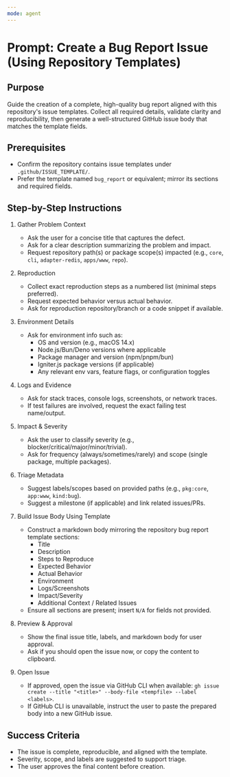 ```yaml
---
mode: agent
---
```

# Prompt: Create a Bug Report Issue (Using Repository Templates)

## Purpose
Guide the creation of a complete, high-quality bug report aligned with this repository's issue templates. Collect all required details, validate clarity and reproducibility, then generate a well-structured GitHub issue body that matches the template fields.

## Prerequisites
- Confirm the repository contains issue templates under `.github/ISSUE_TEMPLATE/`.
- Prefer the template named `bug_report` or equivalent; mirror its sections and required fields.

## Step-by-Step Instructions

1. Gather Problem Context
   - Ask the user for a concise title that captures the defect.
   - Ask for a clear description summarizing the problem and impact.
   - Request repository path(s) or package scope(s) impacted (e.g., `core`, `cli`, `adapter-redis`, `apps/www`, `repo`).

2. Reproduction
   - Collect exact reproduction steps as a numbered list (minimal steps preferred).
   - Request expected behavior versus actual behavior.
   - Ask for reproduction repository/branch or a code snippet if available.

3. Environment Details
   - Ask for environment info such as:
     - OS and version (e.g., macOS 14.x)
     - Node.js/Bun/Deno versions where applicable
     - Package manager and version (npm/pnpm/bun)
     - Igniter.js package versions (if applicable)
     - Any relevant env vars, feature flags, or configuration toggles

4. Logs and Evidence
   - Ask for stack traces, console logs, screenshots, or network traces.
   - If test failures are involved, request the exact failing test name/output.

5. Impact & Severity
   - Ask the user to classify severity (e.g., blocker/critical/major/minor/trivial).
   - Ask for frequency (always/sometimes/rarely) and scope (single package, multiple packages).

6. Triage Metadata
   - Suggest labels/scopes based on provided paths (e.g., `pkg:core`, `app:www`, `kind:bug`).
   - Suggest a milestone (if applicable) and link related issues/PRs.

7. Build Issue Body Using Template
   - Construct a markdown body mirroring the repository bug report template sections:
     - Title
     - Description
     - Steps to Reproduce
     - Expected Behavior
     - Actual Behavior
     - Environment
     - Logs/Screenshots
     - Impact/Severity
     - Additional Context / Related Issues
   - Ensure all sections are present; insert `N/A` for fields not provided.

8. Preview & Approval
   - Show the final issue title, labels, and markdown body for user approval.
   - Ask if you should open the issue now, or copy the content to clipboard.

9. Open Issue
   - If approved, open the issue via GitHub CLI when available: `gh issue create --title "<title>" --body-file <tempfile> --label <labels>`.
   - If GitHub CLI is unavailable, instruct the user to paste the prepared body into a new GitHub issue.

## Success Criteria
- The issue is complete, reproducible, and aligned with the template.
- Severity, scope, and labels are suggested to support triage.
- The user approves the final content before creation.
